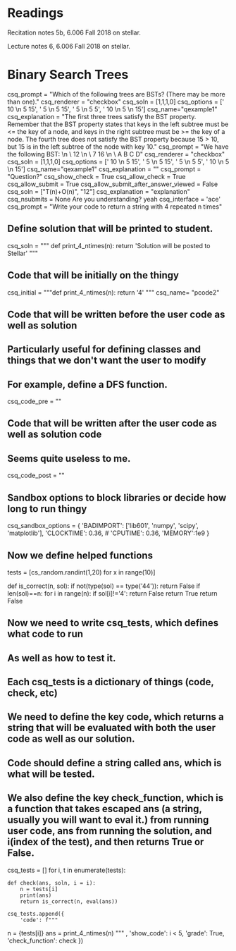 # Readings
Recitation notes 5b, 6.006 Fall 2018 on stellar.

Lecture notes 6, 6.006 Fall 2018 on stellar.
# Binary Search Trees


<question multiplechoice>
csq_prompt = "Which of the following trees are BSTs? (There may be more than one)."
csq_renderer = "checkbox"
csq_soln = [1,1,1,0]
csq_options =  ['    10    \n 5        15',
'    5    \n 5        15',
'    5    \n 5        5',
'    10 \n 5            \n                  15']
csq_name="qexample1"
csq_explanation = "The first three trees satisfy the BST property. Remember that the BST property states that keys in the left subtree must be <= the key of a node, and keys in the right subtree must be >= the key of a node. The fourth tree does not satisfy the BST property because 15 > 10, but 15 is in the left subtree of the node with key 10."
</question>


<question multiplechoice>
csq_prompt = "We have the following BST: \n \
        12        \n \
    7        16   \n \
A      B   C     D"
csq_renderer = "checkbox"
csq_soln = [1,1,1,0]
csq_options =  ['    10    \n 5        15',
'    5    \n 5        15',
'    5    \n 5        5',
'    10 \n 5            \n                  15']
csq_name="qexample1"
csq_explanation = ""
</question>


<question expression>
csq_prompt = "Question?"
csq_show_check = True
csq_allow_check = True
csq_allow_submit = True
csq_allow_submit_after_answer_viewed = False
csq_soln = ["T(n)+O(n)", "12"]
csq_explanation = "explanation"
csq_nsubmits = None
</question>

<checkyourself>
Are you understanding?
<showhide>
yeah
</showhide>
</checkyourself>



<question pythoncode>
csq_interface = 'ace'
csq_prompt = "Write your code to return a string with 4 repeated n times"

## Define solution that will be printed to student.
csq_soln = """
def print_4_ntimes(n):
    return 'Solution will be posted to Stellar'
"""

## Code that will be initially on the thingy
csq_initial = """def print_4_ntimes(n):
    return '4'
"""
csq_name= "pcode2"

## Code that will be written before the user code as well as solution
## Particularly useful for defining classes and things that we don't want the user to modify
## For example, define a DFS function.
csq_code_pre = ""


## Code that will be written after the user code as well as solution code
## Seems quite useless to me.
csq_code_post = ""



## Sandbox options to block libraries or decide how long to run thingy
csq_sandbox_options = {
    'BADIMPORT': ['lib601', 'numpy', 'scipy', 'matplotlib'],
    'CLOCKTIME': 0.36,
    # 'CPUTIME': 0.36,
    'MEMORY':1e9
}


## Now we define helped functions
tests = [cs_random.randint(1,20) for x in range(10)]

def is_correct(n, sol):
    if not(type(sol) == type('44')):
       return False
    if len(sol)==n:
        for i in range(n):
           if sol[i]!='4':
               return False
        return True
    return False

## Now we need to write csq_tests, which defines what code to run
## As well as how to test it.
## Each csq_tests is a dictionary of things (code, check, etc)

## We need to define the key code, which returns a string that will be evaluated with both the user code as well as our solution.
## Code should define a string called ans, which is what will be tested.

## We also define the key check_function, which is a function that takes escaped ans (a string, usually you will want to eval it.) from running user code, ans from running the solution, and i(index of the test), and then returns True or False.

csq_tests = []
for i, t in enumerate(tests):

    def check(ans, soln, i = i):
        n = tests[i]
        print(ans)
        return is_correct(n, eval(ans))

    csq_tests.append({
        'code': f"""
n = {tests[i]}
ans = print_4_ntimes(n)
""" ,
        'show_code': i < 5,
        'grade': True,
        'check_function': check
    })

</question>

